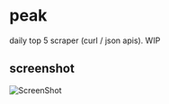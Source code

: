 peak
=======

daily top 5 scraper (curl / json apis). WIP


## screenshot

![ScreenShot](http://i.imgur.com/rX4MUSr.png)